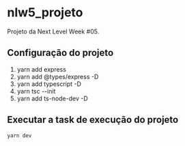 # nlw5_projeto
Projeto da Next Level Week #05. 

## Configuração do projeto
1. yarn add express
1. yarn add @types/express -D
1. yarn add typescript -D
1. yarn tsc --init
1. yarn add ts-node-dev -D

## Executar a task de execução do projeto
```typescript
yarn dev
```
